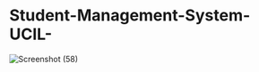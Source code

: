 # Student-Management-System-UCIL-

![Screenshot (58)](https://github.com/Pritam32/Student-Management-System-UCIL-/assets/95869177/3af80e3e-5119-4049-80e3-1b78fdc42c1b)


